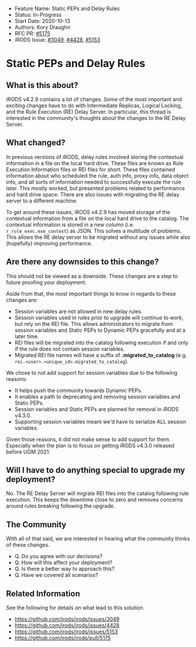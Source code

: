 - Feature Name: Static PEPs and Delay Rules
- Status: In-Progress
- Start Date: 2020-10-13
- Authors: Kory Draughn
- RFC PR: [#5175](https://github.com/irods/irods/pull/5175)
- iRODS Issue: [#3049](https://github.com/irods/irods/issues/3049), [#4428](https://github.com/irods/irods/issues/4428), [#5153](https://github.com/irods/irods/issues/5153)

# Static PEPs and Delay Rules

## What is this about?
iRODS v4.2.9 contains a lot of changes. Some of the most important and exciting changes have to do with
Intermediate Replicas, Logical Locking, and the Rule Execution (RE) Delay Server. In particular, this thread is
interested in the community's thoughts about the changes to the RE Delay Server.

## What changed?
In previous versions of iRODS, delay rules involved storing the contextual information in a file on the local
hard drive. These files are known as Rule Execution Information files or REI files for short. These files contained
information about who scheduled the rule, auth info, proxy info, data object info, and all sorts of information needed
to successfully execute the rule later. This mostly worked, but presented problems related to performance and hard
drive space. There are also issues with migrating the RE delay server to a different machine.

To get around these issues, iRODS v4.2.9 has moved storage of the contextual information from a file on the local
hard drive to the catalog. The contextual information is stored in a new column (i.e. `r_rule_exec.exe_context`)
as JSON. This solves a multitude of problems. This allows the RE delay server to be migrated without any issues
while also (hopefully) improving performance.

## Are there any downsides to this change?
This should not be viewed as a downside. These changes are a step to future proofing your deployment.

Aside from that, the most important things to know in regards to these changes are:
- Session variables are not allowed in new delay rules. 
- Session variables used in rules prior to upgrade will continue to work, but rely on the REI file. This allows
  administrators to migrate from session variables and Static PEPs to Dynamic PEPs gracefully and at a later time.
- REI files will be migrated into the catalog following execution if and only if the rule does not contain session variables.
- Migrated REI file names will have a suffix of **.migrated_to_catalog** (e.g. `rei.<user>.<unique_id>.migrated_to_catalog`).

We chose to not add support for session variables due to the following reasons:
- It helps push the community towards Dynamic PEPs.
- It enables a path to deprecating and removing session variables and Static PEPs.
- Session variables and Static PEPs are planned for removal in iRODS v4.3.0.
- Supporting session variables meant we'd have to serialize ALL session variables.

Given those reasons, it did not make sense to add support for them. Especially when the plan is to focus on getting
iRODS v4.3.0 released before UGM 2021.

## Will I have to do anything special to upgrade my deployment?
No. The RE Delay Server will migrate REI files into the catalog following rule execution. This keeps the downtime close
to zero and removes concerns around rules breaking following the upgrade.

## The Community
With all of that said, we are interested in hearing what the community thinks of these changes.
- Q. Do you agree with our decisions?
- Q. How will this affect your deployment?
- Q. Is there a better way to approach this?
- Q. Have we covered all scenarios?

## Related Information
See the following for details on what lead to this solution.
- https://github.com/irods/irods/issues/3049
- https://github.com/irods/irods/issues/4428
- https://github.com/irods/irods/issues/5153
- https://github.com/irods/irods/pull/5175
